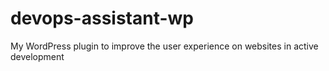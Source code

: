 # devops-assistant-wp
My WordPress plugin to improve the user experience on websites in active development
